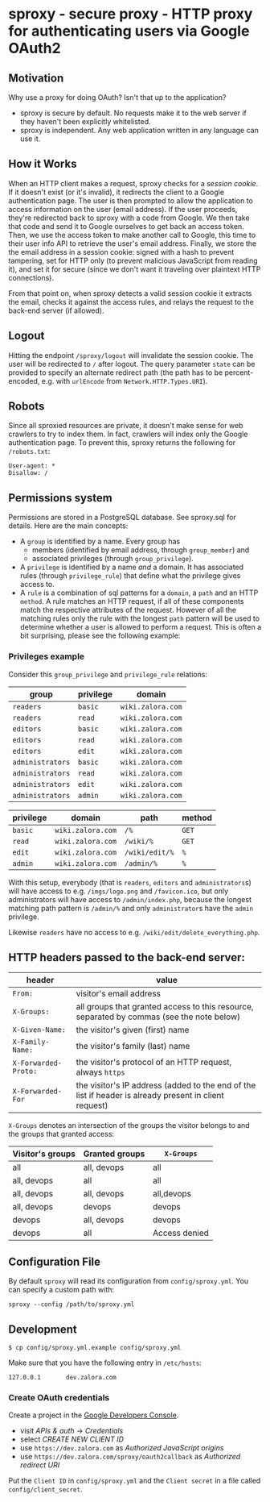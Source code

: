 # sproxy - secure proxy - HTTP proxy for authenticating users via Google OAuth2

## Motivation

Why use a proxy for doing OAuth? Isn't that up to the application?

 * sproxy is secure by default.  No requests make it to the web server if they
   haven't been explicitly whitelisted.
 * sproxy is independent.  Any web application written in any language can use
   it.

## How it Works

When an HTTP client makes a request, sproxy checks for a *session cookie*.  If it
doesn't exist (or it's invalid), it redirects the client to a Google
authentication page.  The user is then prompted to allow the application to
access information on the user (email address).  If the user proceeds, they're
redirected back to sproxy with a code from Google.  We then take that code and
send it to Google ourselves to get back an access token.  Then, we use the
access token to make another call to Google, this time to their user info API
to retrieve the user's email address.  Finally, we store the the email address
in a session cookie: signed with a hash to prevent tampering, set for HTTP only (to
prevent malicious JavaScript from reading it), and set it for secure (since we
don't want it traveling over plaintext HTTP connections).

From that point on, when sproxy detects a valid session cookie it extracts the
email, checks it against the access rules, and relays the request to the
back-end server (if allowed).

## Logout

Hitting the endpoint `/sproxy/logout` will invalidate the session
cookie.  The user will be redirected to `/` after logout.  The
query parameter `state` can be provided to specify an alternate redirect path
(the path has to be percent-encoded, e.g. with `urlEncode` from
`Network.HTTP.Types.URI`).

## Robots

Since all sproxied resources are private, it doesn't make sense for web crawlers
to try to index them. In fact, crawlers will index only the Google authentication
page. To prevent this, sproxy returns the following for `/robots.txt`:

```
User-agent: *
Disallow: /
```

## Permissions system

Permissions are stored in a PostgreSQL database. See sproxy.sql for details.
Here are the main concepts:

- A `group` is identified by a name. Every group has
  - members (identified by email address, through `group_member`) and
  - associated privileges (through `group_privilege`).
- A `privilege` is identified by a name _and_ a domain. It has associated rules
  (through `privilege_rule`) that define what the privilege gives access to.
- A `rule` is a combination of sql patterns for a `domain`, a `path` and an
  HTTP `method`. A rule matches an HTTP request, if all of these components
  match the respective attributes of the request. However of all the matching
  rules only the rule with the longest `path` pattern will be used to determine
  whether a user is allowed to perform a request. This is often a bit
  surprising, please see the following example:

### Privileges example

Consider this `group_privilege` and `privilege_rule` relations:

group            | privilege | domain
---------------- | --------- | -----------------
`readers`        | `basic`   | `wiki.zalora.com`
`readers`        | `read`    | `wiki.zalora.com`
`editors`        | `basic`   | `wiki.zalora.com`
`editors`        | `read`    | `wiki.zalora.com`
`editors`        | `edit`    | `wiki.zalora.com`
`administrators` | `basic`   | `wiki.zalora.com`
`administrators` | `read`    | `wiki.zalora.com`
`administrators` | `edit`    | `wiki.zalora.com`
`administrators` | `admin`   | `wiki.zalora.com`

privilege   | domain            | path           | method
----------- | ----------------- | -------------- | ------
`basic`     | `wiki.zalora.com` | `/%`           | `GET`
`read`      | `wiki.zalora.com` | `/wiki/%`      | `GET`
`edit`      | `wiki.zalora.com` | `/wiki/edit/%` | `%`
`admin`     | `wiki.zalora.com` | `/admin/%`     | `%`

With this setup, everybody (that is `readers`, `editors` and `administrators`s)
will have access to e.g. `/imgs/logo.png` and `/favicon.ico`, but only
administrators will have access to `/admin/index.php`, because the longest
matching path pattern is `/admin/%` and only `administrator`s have the `admin`
privilege.

Likewise `readers` have no access to e.g. `/wiki/edit/delete_everything.php`.


## HTTP headers passed to the back-end server:

header               | value
-------------------- | -----
`From:`              | visitor's email address
`X-Groups:`          | all groups that granted access to this resource, separated by commas (see the note below)
`X-Given-Name:`      | the visitor's given (first) name
`X-Family-Name:`     | the visitor's family (last) name
`X-Forwarded-Proto:` | the visitor's protocol of an HTTP request, always `https`
`X-Forwarded-For`    | the visitor's IP address (added to the end of the list if header is already present in client request)


`X-Groups` denotes an intersection of the groups the visitor belongs to and the groups that granted access:

Visitor's groups | Granted groups | `X-Groups`
---------------- | -------------- | ---------
all              | all, devops    | all
all, devops      | all            | all
all, devops      | all, devops    | all,devops
all, devops      | devops         | devops
devops           | all, devops    | devops
devops           | all            | Access denied

## Configuration File

By default `sproxy` will read its configuration from `config/sproxy.yml`.  You
can specify a custom path with:

```
sproxy --config /path/to/sproxy.yml
```

## Development

```
$ cp config/sproxy.yml.example config/sproxy.yml
```

Make sure that you have the following entry in `/etc/hosts`:

```
127.0.0.1       dev.zalora.com
```


### Create OAuth credentials

Create a project in the [Google Developers Console](https://console.developers.google.com/project).

 - visit *APIs & auth* -> *Credentials*
 - select *CREATE NEW CLIENT ID*
 - use `https://dev.zalora.com` as *Authorized JavaScript origins*
 - use `https://dev.zalora.com/sproxy/oauth2callback` as *Authorized redirect URI*

Put the `Client ID` in `config/sproxy.yml` and the `Client secret` in a file
called `config/client_secret`.

